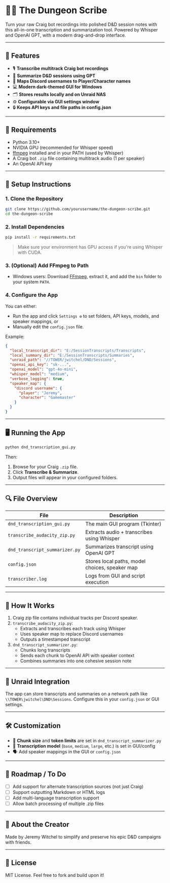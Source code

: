 # 🧙‍♂️ The Dungeon Scribe

Turn your raw Craig bot recordings into polished D&D session notes with this all-in-one transcription and summarization tool. Powered by Whisper and OpenAI GPT, with a modern drag-and-drop interface.

---

## 📸 Features

- 🎙️ **Transcribe multitrack Craig bot recordings**
- 🧠 **Summarize D&D sessions using GPT**
- 👤 **Maps Discord usernames to Player/Character names**
- 💻 **Modern dark-themed GUI for Windows**
- 🗂️ **Stores results locally and on Unraid NAS**
- ⚙️ **Configurable via GUI settings window**
- 🔒 **Keeps API keys and file paths in config.json**

---

## 🧰 Requirements

- Python 3.10+
- NVIDIA GPU (recommended for Whisper speed)
- [ffmpeg](https://ffmpeg.org/) installed and in your PATH (used by Whisper)
- A Craig bot `.zip` file containing multitrack audio (1 per speaker)
- An OpenAI API key

---

## 🧪 Setup Instructions

### 1. Clone the Repository

```bash
git clone https://github.com/yourusername/the-dungeon-scribe.git
cd the-dungeon-scribe
```

### 2. Install Dependencies

```bash
pip install -r requirements.txt
```

> Make sure your environment has GPU access if you're using Whisper with CUDA.

### 3. (Optional) Add FFmpeg to Path

- Windows users: Download [FFmpeg](https://ffmpeg.org/download.html), extract it, and add the `bin` folder to your system `PATH`.

### 4. Configure the App

You can either:
- Run the app and click `Settings ⚙️` to set folders, API keys, models, and speaker mappings, or
- Manually edit the `config.json` file.

Example:

```json
{
  "local_transcript_dir": "E:/SessionTranscripts/Transcripts",
  "local_summary_dir": "E:/SessionTranscripts/Summaries",
  "unraid_path": "//TOWER/jwitchel/DND/Sessions",
  "openai_api_key": "sk-...",
  "openai_model": "gpt-4o-mini",
  "whisper_model": "medium",
  "verbose_logging": true,
  "speaker_map": {
    "discord username": {
      "player": "Jeremy",
      "character": "Gamemaster"
    }
  }
}
```

---

## 🖥️ Running the App

```bash
python dnd_transcription_gui.py
```

Then:
1. Browse for your Craig `.zip` file.
2. Click **Transcribe & Summarize**.
3. Output files will appear in your configured folders.

---

## 🔍 File Overview

| File | Description |
|------|-------------|
| `dnd_transcription_gui.py` | The main GUI program (Tkinter) |
| `transcribe_audacity_zip.py` | Extracts audio + transcribes using Whisper |
| `dnd_transcript_summarizer.py` | Summarizes transcript using OpenAI GPT |
| `config.json` | Stores local paths, model choices, speaker map |
| `transcriber.log` | Logs from GUI and script execution |

---

## 🧠 How It Works

1. Craig zip file contains individual tracks per Discord speaker.
2. `transcribe_audacity_zip.py`:
   - Extracts and transcribes each track using Whisper
   - Uses speaker map to replace Discord usernames
   - Outputs a timestamped transcript
3. `dnd_transcript_summarizer.py`:
   - Chunks long transcripts
   - Sends each chunk to OpenAI API with speaker context
   - Combines summaries into one cohesive session note

---

## 💾 Unraid Integration

The app can store transcripts and summaries on a network path like `\\TOWER\jwitchel\DND\Sessions`. Configure this in your `config.json` or GUI settings.

---

## 🛠️ Customization

- 🧾 **Chunk size** and **token limits** are set in `dnd_transcript_summarizer.py`
- 🔧 **Transcription model** (`base`, `medium`, `large`, etc.) is set in GUI/config
- 🗣️ Add speaker mappings in the GUI or `config.json`

---

## 🚧 Roadmap / To Do

- [ ] Add support for alternate transcription sources (not just Craig)
- [ ] Support outputting Markdown or HTML logs
- [ ] Add multi-language transcription support
- [ ] Allow batch processing of multiple .zip files

---

## 🧙 About the Creator

Made by Jeremy Witchel to simplify and preserve his epic D&D campaigns with friends.

---

## 📝 License

MIT License. Feel free to fork and build upon it!
